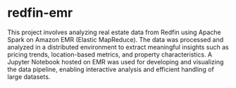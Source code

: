 # redfin-emr
This project involves analyzing real estate data from Redfin using Apache Spark on Amazon EMR (Elastic MapReduce). The data was processed and analyzed in a distributed environment to extract meaningful insights such as pricing trends, location-based metrics, and property characteristics. A Jupyter Notebook hosted on EMR was used for developing and visualizing the data pipeline, enabling interactive analysis and efficient handling of large datasets.
